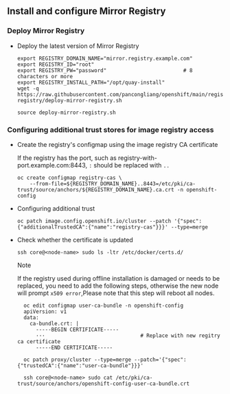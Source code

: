 ## Install and configure Mirror Registry

### Deploy Mirror Registry

* Deploy the latest version of Mirror Registry
  ```
  export REGISTRY_DOMAIN_NAME="mirror.registry.example.com"
  export REGISTRY_ID="root"
  export REGISTRY_PW="password"                         # 8 characters or more
  export REGISTRY_INSTALL_PATH="/opt/quay-install"
  wget -q https://raw.githubusercontent.com/pancongliang/openshift/main/registry/mirror-registry/deploy-mirror-registry.sh
  
  source deploy-mirror-registry.sh
  ```

### Configuring additional trust stores for image registry access
* Create the registry's configmap using the image registry CA certificate

  If the registry has the port, such as registry-with-port.example.com:8443, `:` should be replaced with `..`
  ```
  oc create configmap registry-cas \
      --from-file=${REGISTRY_DOMAIN_NAME}..8443=/etc/pki/ca-trust/source/anchors/${REGISTRY_DOMAIN_NAME}.ca.crt -n openshift-config
  ``` 

* Configuring additional trust
  ```
  oc patch image.config.openshift.io/cluster --patch '{"spec":{"additionalTrustedCA":{"name":"registry-cas"}}}' --type=merge
  ```
  
* Check whether the certificate is updated
  ```
  ssh core@<node-name> sudo ls -ltr /etc/docker/certs.d/
  ```

    > [!NOTE]  
    > If the registry used during offline installation is damaged or needs to be replaced, you need to add the following steps, otherwise the new node will prompt `x509 error`,Please note that this step will reboot all nodes.
    > 
    > ```
    >   oc edit configmap user-ca-bundle -n openshift-config
    >   apiVersion: v1
    >   data:
    >     ca-bundle.crt: |
    >       -----BEGIN CERTIFICATE-----
    >       ···                               # Replace with new regitry ca certificate
    >       -----END CERTIFICATE-----
    > 
    >   oc patch proxy/cluster --type=merge --patch='{"spec":{"trustedCA":{"name":"user-ca-bundle"}}}'
    > 
    >   ssh core@<node-name> sudo cat /etc/pki/ca-trust/source/anchors/openshift-config-user-ca-bundle.crt 
    >   ```
